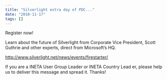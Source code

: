 ```yaml
---
title: "Silverlight extra day of PDC..."
date: "2010-11-17"
tags: []
---
```


Register now!

Learn about the future of Silverlight from Corporate Vice President, Scott Guthrie and other experts, direct from Microsoft’s HQ.

<http://www.silverlight.net/news/events/firestarter/>

If you are a INETA User Group Leader or INETA Country Lead er, please help us to deliver this message and spread it. Thanks!
